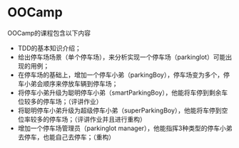 # OOCamp
OOCamp的课程包含以下内容
* TDD的基本知识介绍；
* 给出停车场场景（单个停车场），来分析实现一个停车场（parkinglot）可能出现的用例；
* 在停车场的基础上，增加一个停车小弟（parkingBoy），停车场变为多个，停车小弟会顺序来停放车辆到停车场；
* 将停车小弟升级为聪明停车小弟（smartParkingBoy），他能将车停到剩余车位较多的停车场；（评讲作业）
* 将聪明停车小弟升级为超级停车小弟（superParkingBoy），他能将车停到空位率较多的停车场；（评讲作业并且进行重构）
* 增加一个停车场管理员（parkinglot manager），他能指挥3种类型的停车小弟去停车，也能自己去停车；（重构）
